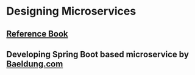 # Designing Microservices

## [Reference Book](https://www.amazon.com/Building-Microservices-Sam-Newman-ebook/dp/B00T3N7XB4/ref=sr_1_1?s=digital-text&ie=UTF8&qid=1468300255&sr=1-1&keywords=building+microservices)

## Developing Spring Boot based microservice by [Baeldung.com](./Building%2Ba%2BREST%2BAPI%2Bwith%2BSpring.pdf)
